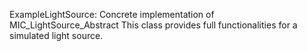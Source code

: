 
ExampleLightSource: Concrete implementation of MIC_LightSource_Abstract
This class provides full functionalities for a simulated light source.
